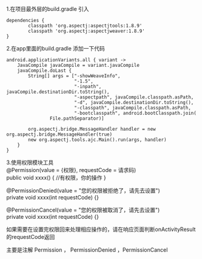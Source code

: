 1.在项目最外层的build.gradle 引入  
```
dependencies {
        classpath 'org.aspectj:aspectjtools:1.8.9'
        classpath 'org.aspectj:aspectjweaver:1.8.9'
}
```
2.在app里面的build.gradle 添加一下代码  
```
android.applicationVariants.all { variant ->
    JavaCompile javaCompile = variant.javaCompile
    javaCompile.doLast {
        String[] args = ["-showWeaveInfo",
                         "-1.5",
                         "-inpath", javaCompile.destinationDir.toString(),
                         "-aspectpath", javaCompile.classpath.asPath,
                         "-d", javaCompile.destinationDir.toString(),
                         "-classpath", javaCompile.classpath.asPath,
                         "-bootclasspath", android.bootClasspath.join(
                File.pathSeparator)]

        org.aspectj.bridge.MessageHandler handler = new org.aspectj.bridge.MessageHandler(true)
        new org.aspectj.tools.ajc.Main().run(args, handler)
    }
}
```

3.使用权限模块工具  
@Permission(value = {权限}, requestCode = 请求码)  
public void xxxx() {
    //有权限，你的操作
}

@PermissionDenied(value = "您的权限被拒绝了，请先去设置")  
private void xxxx(int requestCode) {}

@PermissionCancel(value = "您的权限被取消了，请先去设置")  
private void xxxx(int requestCode) {}


如果需要在设置完权限回来处理相应操作的，请在响应页面判断onActivityResult的requestCode返回

主要是注解 Permission ， PermissionDenied ，PermissionCancel



